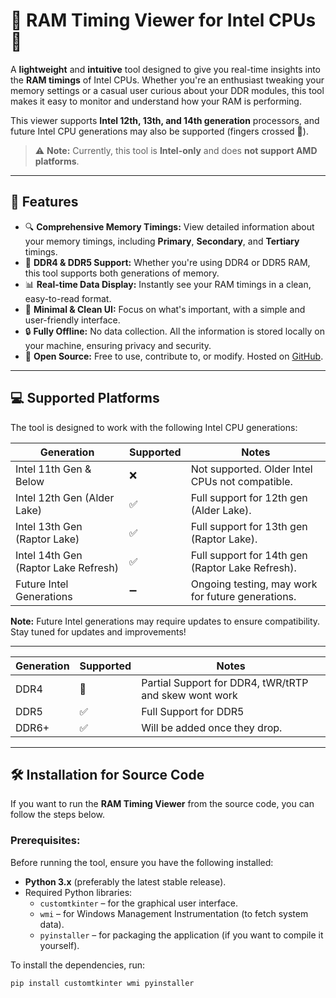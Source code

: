 # 🧠 RAM Timing Viewer for Intel CPUs 🧠

A **lightweight** and **intuitive** tool designed to give you real-time insights into the **RAM timings** of Intel CPUs. Whether you're an enthusiast tweaking your memory settings or a casual user curious about your DDR modules, this tool makes it easy to monitor and understand how your RAM is performing.

This viewer supports **Intel 12th, 13th, and 14th generation** processors, and future Intel CPU generations may also be supported (fingers crossed 🤞).

> ⚠️ **Note:** Currently, this tool is **Intel-only** and does **not support AMD platforms**.

---

## 🚀 Features

- 🔍 **Comprehensive Memory Timings:** View detailed information about your memory timings, including **Primary**, **Secondary**, and **Tertiary** timings.
- 💾 **DDR4 & DDR5 Support:** Whether you're using DDR4 or DDR5 RAM, this tool supports both generations of memory.
- 📊 **Real-time Data Display:** Instantly see your RAM timings in a clean, easy-to-read format.
- 🧩 **Minimal & Clean UI:** Focus on what's important, with a simple and user-friendly interface.
- 🔒 **Fully Offline:** No data collection. All the information is stored locally on your machine, ensuring privacy and security.
- 📁 **Open Source:** Free to use, contribute to, or modify. Hosted on [GitHub](link-to-repo).

---

## 💻 Supported Platforms

The tool is designed to work with the following Intel CPU generations:

| Generation          | Supported  | Notes                                  |
|---------------------|------------|----------------------------------------|
| Intel 11th Gen & Below | ❌         | Not supported. Older Intel CPUs not compatible. |
| Intel 12th Gen (Alder Lake) | ✅       | Full support for 12th gen (Alder Lake). |
| Intel 13th Gen (Raptor Lake) | ✅       | Full support for 13th gen (Raptor Lake). |
| Intel 14th Gen (Raptor Lake Refresh) | ✅ | Full support for 14th gen (Raptor Lake Refresh). |
| Future Intel Generations | ➖        | Ongoing testing, may work for future generations. |

**Note:** Future Intel generations may require updates to ensure compatibility. Stay tuned for updates and improvements!

---


| Generation          | Supported  | Notes                                  |
|---------------------|------------|----------------------------------------|
| DDR4 | 🚧         | Partial Support for DDR4, tWR/tRTP and skew wont work |
| DDR5 | ✅        | Full Support for DDR5 |
| DDR6+ | ✅        | Will be added once they drop. |

---

## 🛠️ Installation for Source Code

If you want to run the **RAM Timing Viewer** from the source code, you can follow the steps below.

### Prerequisites:

Before running the tool, ensure you have the following installed:

- **Python 3.x** (preferably the latest stable release).
- Required Python libraries:
  - `customtkinter` – for the graphical user interface.
  - `wmi` – for Windows Management Instrumentation (to fetch system data).
  - `pyinstaller` – for packaging the application (if you want to compile it yourself).

To install the dependencies, run:

```bash
pip install customtkinter wmi pyinstaller
